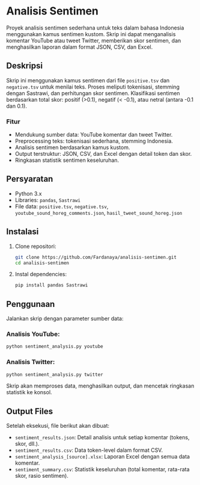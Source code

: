 # Analisis Sentimen

Proyek analisis sentimen sederhana untuk teks dalam bahasa Indonesia menggunakan kamus sentimen kustom. Skrip ini dapat menganalisis komentar YouTube atau tweet Twitter, memberikan skor sentimen, dan menghasilkan laporan dalam format JSON, CSV, dan Excel.

## Deskripsi

Skrip ini menggunakan kamus sentimen dari file `positive.tsv` dan `negative.tsv` untuk menilai teks. Proses meliputi tokenisasi, stemming dengan Sastrawi, dan perhitungan skor sentimen. Klasifikasi sentimen berdasarkan total skor: positif (>0.1), negatif (< -0.1), atau netral (antara -0.1 dan 0.1).

### Fitur
- Mendukung sumber data: YouTube komentar dan tweet Twitter.
- Preprocessing teks: tokenisasi sederhana, stemming Indonesia.
- Analisis sentimen berdasarkan kamus kustom.
- Output terstruktur: JSON, CSV, dan Excel dengan detail token dan skor.
- Ringkasan statistik sentimen keseluruhan.

## Persyaratan
- Python 3.x
- Libraries: `pandas`, `Sastrawi`
- File data: `positive.tsv`, `negative.tsv`, `youtube_sound_horeg_comments.json`, `hasil_tweet_sound_horeg.json`

## Instalasi

1. Clone repositori:
   ```bash
   git clone https://github.com/Fardanaya/analisis-sentimen.git
   cd analisis-sentimen
   ```

2. Instal dependencies:
   ```bash
   pip install pandas Sastrawi
   ```

## Penggunaan

Jalankan skrip dengan parameter sumber data:

### Analisis YouTube:
```bash
python sentiment_analysis.py youtube
```

### Analisis Twitter:
```bash
python sentiment_analysis.py twitter
```

Skrip akan memproses data, menghasilkan output, dan mencetak ringkasan statistik ke konsol.

## Output Files

Setelah eksekusi, file berikut akan dibuat:
- `sentiment_results.json`: Detail analisis untuk setiap komentar (tokens, skor, dll.).
- `sentiment_results.csv`: Data token-level dalam format CSV.
- `sentiment_analysis_[source].xlsx`: Laporan Excel dengan semua data komentar.
- `sentiment_summary.csv`: Statistik keseluruhan (total komentar, rata-rata skor, rasio sentimen).

